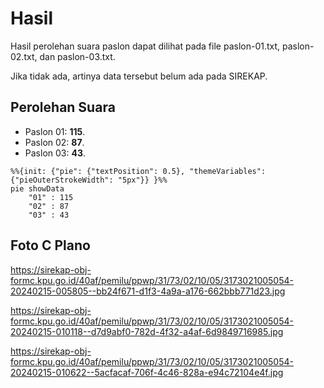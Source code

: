 # Hasil

Hasil perolehan suara paslon dapat dilihat pada file paslon-01.txt, paslon-02.txt, dan paslon-03.txt.

Jika tidak ada, artinya data tersebut belum ada pada SIREKAP.

## Perolehan Suara

 * Paslon 01: **115**.
 * Paslon 02: **87**.
 * Paslon 03: **43**.

```mermaid
%%{init: {"pie": {"textPosition": 0.5}, "themeVariables": {"pieOuterStrokeWidth": "5px"}} }%%
pie showData
    "01" : 115
    "02" : 87
    "03" : 43
```
## Foto C Plano

https://sirekap-obj-formc.kpu.go.id/40af/pemilu/ppwp/31/73/02/10/05/3173021005054-20240215-005805--bb24f671-d1f3-4a9a-a176-662bbb771d23.jpg

https://sirekap-obj-formc.kpu.go.id/40af/pemilu/ppwp/31/73/02/10/05/3173021005054-20240215-010118--d7d9abf0-782d-4f32-a4af-6d9849716985.jpg

https://sirekap-obj-formc.kpu.go.id/40af/pemilu/ppwp/31/73/02/10/05/3173021005054-20240215-010622--5acfacaf-706f-4c46-828a-e94c72104e4f.jpg
